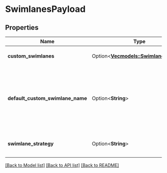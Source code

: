 # SwimlanesPayload

## Properties

Name | Type | Description | Notes
------------ | ------------- | ------------- | -------------
**custom_swimlanes** | Option<[**Vec<models::SwimlanePayload>**](SwimlanePayload.md)> | The custom swimlane definitions. | [optional]
**default_custom_swimlane_name** | Option<**String**> | The name of the custom swimlane to use for work items that don't match any other swimlanes. | [optional]
**swimlane_strategy** | Option<**String**> | The swimlane strategy for the board. | [optional]

[[Back to Model list]](../README.md#documentation-for-models) [[Back to API list]](../README.md#documentation-for-api-endpoints) [[Back to README]](../README.md)


